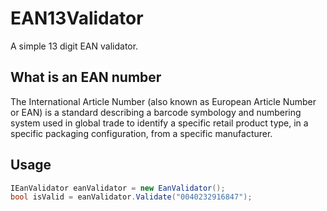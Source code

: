 # EAN13Validator
A simple 13 digit EAN validator.

## What is an EAN number
The International Article Number (also known as European Article Number or EAN) is a standard describing a barcode symbology and numbering system used in global trade to identify a specific retail product type, in a specific packaging configuration, from a specific manufacturer.

## Usage
```csharp
IEanValidator eanValidator = new EanValidator();
bool isValid = eanValidator.Validate("0040232916847");
```
